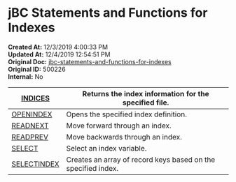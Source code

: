 # jBC Statements and Functions for Indexes

**Created At:** 12/3/2019 4:00:33 PM  
**Updated At:** 12/4/2019 12:54:51 PM  
**Original Doc:** [jbc-statements-and-functions-for-indexes](https://docs.jbase.com/48152-indexes/jbc-statements-and-functions-for-indexes)  
**Original ID:** 500226  
**Internal:** No  





| [INDICES](./../../jbase-basic-%28jbc%29/indices)<br> | Returns the index information for the specified file.<br> |
| --- | --- |
| [OPENINDEX](./../../jbase-basic-%28jbc%29/openindex)<br> | Opens the specified index definition.<br> |
| [READNEXT](./../../jbase-basic-%28jbc%29/readnext-key)<br> | Move forward through an index.<br> |
| [READPREV](./../../jbase-basic-%28jbc%29/readprev)<br> | Move backwards through an index.<br> |
| [SELECT](./../select-%28with-index%29)<br> | Select an index variable.<br> |
| [SELECTINDEX](./../../jbase-basic-%28jbc%29/selectindex)<br> | Creates an array of record keys based on the specified index.<br> |



